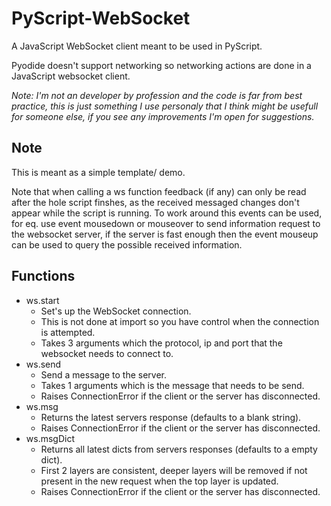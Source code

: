 # PyScript-WebSocket

A JavaScript WebSocket client meant to be used in PyScript.

Pyodide doesn't support networking so networking actions are done in a JavaScript websocket client.

_Note: I'm not an developer by profession and the code is far from best practice, this is just something I use personaly that I think might be usefull for someone else, if you see any improvements I'm open for suggestions._

## Note

This is meant as a simple template/ demo.

Note that when calling a ws function feedback (if any) can only be read after the hole script finshes, as the received messaged changes don't appear while the script is running.
To work around this events can be used, for eq. use event mousedown or mouseover to send information request to the websocket server, if the server is fast enough then the event mouseup can be used to query the possible received information.

## Functions

* ws.start
  * Set's up the WebSocket connection.
  * This is not done at import so you have control when the connection is attempted.
  * Takes 3 arguments which the protocol, ip and port that the websocket needs to connect to.
* ws.send
  * Send a message to the server.
  * Takes 1 arguments which is the message that needs to be send.
  * Raises ConnectionError if the client or the server has disconnected.
* ws.msg
  * Returns the latest servers response (defaults to a blank string).
  * Raises ConnectionError if the client or the server has disconnected.
* ws.msgDict
  * Returns all latest dicts from servers responses (defaults to a empty dict).
  * First 2 layers are consistent, deeper layers will be removed if not present in the new request when the top layer is updated.
  * Raises ConnectionError if the client or the server has disconnected.

